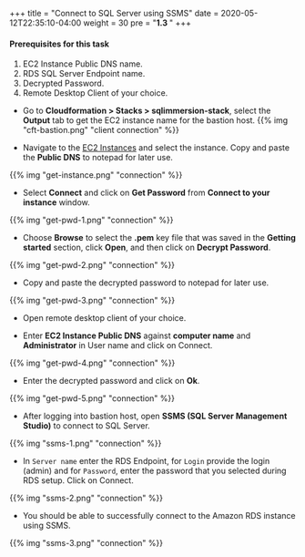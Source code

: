 +++
title = "Connect to SQL Server using SSMS"
date = 2020-05-12T22:35:10-04:00
weight = 30
pre = "<b>1.3 </b>"
+++

#### **Prerequisites for this task**

1. EC2 Instance Public DNS name.
2. RDS SQL Server Endpoint name.
3. Decrypted Password.
4. Remote Desktop Client of your choice.


* Go to **Cloudformation > Stacks > sqlimmersion-stack**, select the **Output** tab to get the EC2 instance name for the bastion host.
{{% img "cft-bastion.png" "client connection" %}}

* Navigate to the [EC2 Instances](https://console.aws.amazon.com/ec2/v2/home#Instances:sort=instanceType) and select the instance. Copy and paste the **Public DNS** to notepad for later use.

{{% img "get-instance.png" "connection" %}}

* Select **Connect** and click on **Get Password** from **Connect to your instance** window.

{{% img "get-pwd-1.png" "connection" %}}

* Choose **Browse** to select the **.pem** key file that was saved in the **Getting started** section, click **Open**, and then click on **Decrypt Password**. 

{{% img "get-pwd-2.png" "connection" %}}

* Copy and paste the decrypted password to notepad for later use.

{{% img "get-pwd-3.png" "connection" %}}

* Open remote desktop client of your choice.

* Enter **EC2 Instance Public DNS** against **computer name** and **Administrator** in User name and click on Connect.

{{% img "get-pwd-4.png" "connection" %}}

* Enter the decrypted password and click on **Ok**.

{{% img "get-pwd-5.png" "connection" %}}

* After logging into bastion host, open **SSMS (SQL Server Management Studio)** to connect to SQL Server.

{{% img "ssms-1.png" "connection" %}}

* In `Server name` enter the RDS Endpoint, for `Login` provide the login (admin) and for `Password`, enter the password that you selected during RDS setup. Click on Connect.

{{% img "ssms-2.png" "connection" %}}

* You should be able to successfully connect to the Amazon RDS instance using SSMS.

{{% img "ssms-3.png" "connection" %}}